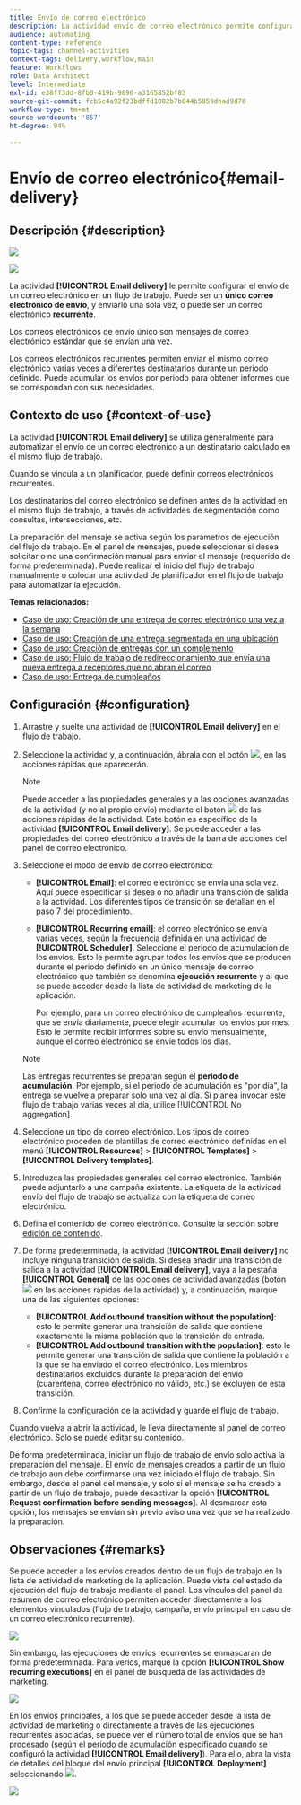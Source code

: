 ```yaml
---
title: Envío de correo electrónico
description: La actividad envío de correo electrónico permite configurar el envío de un único correo electrónico de envío o de un correo electrónico recurrente en un flujo de trabajo.
audience: automating
content-type: reference
topic-tags: channel-activities
context-tags: delivery,workflow,main
feature: Workflows
role: Data Architect
level: Intermediate
exl-id: e38ff3dd-8fb0-419b-9090-a3165852bf83
source-git-commit: fcb5c4a92f23bdffd1082b7b044b5859dead9d70
workflow-type: tm+mt
source-wordcount: '857'
ht-degree: 94%

---
```


# Envío de correo electrónico{#email-delivery}

## Descripción {#description}

![](assets/email.png)

![](assets/recurrentemail.png)

La actividad **[!UICONTROL Email delivery]** le permite configurar el envío de un correo electrónico en un flujo de trabajo. Puede ser un **único correo electrónico de envío**, y enviarlo una sola vez, o puede ser un correo electrónico **recurrente**.

Los correos electrónicos de envío único son mensajes de correo electrónico estándar que se envían una vez.

Los correos electrónicos recurrentes permiten enviar el mismo correo electrónico varias veces a diferentes destinatarios durante un periodo definido. Puede acumular los envíos por periodo para obtener informes que se correspondan con sus necesidades.

## Contexto de uso {#context-of-use}

La actividad **[!UICONTROL Email delivery]** se utiliza generalmente para automatizar el envío de un correo electrónico a un destinatario calculado en el mismo flujo de trabajo.

Cuando se vincula a un planificador, puede definir correos electrónicos recurrentes.

Los destinatarios del correo electrónico se definen antes de la actividad en el mismo flujo de trabajo, a través de actividades de segmentación como consultas, intersecciones, etc.

La preparación del mensaje se activa según los parámetros de ejecución del flujo de trabajo. En el panel de mensajes, puede seleccionar si desea solicitar o no una confirmación manual para enviar el mensaje (requerido de forma predeterminada). Puede realizar el inicio del flujo de trabajo manualmente o colocar una actividad de planificador en el flujo de trabajo para automatizar la ejecución.

**Temas relacionados:**

* [Caso de uso: Creación de una entrega de correo electrónico una vez a la semana](../../automating/using/workflow-weekly-offer.md)
* [Caso de uso: Creación de una entrega segmentada en una ubicación](../../automating/using/workflow-segmentation-location.md)
* [Caso de uso: Creación de entregas con un complemento](../../automating/using/workflow-created-query-with-complement.md)
* [Caso de uso: Flujo de trabajo de redireccionamiento que envía una nueva entrega a receptores que no abran el correo](../../automating/using/workflow-cross-channel-retargeting.md)
* [Caso de uso: Entrega de cumpleaños](../../automating/using/birthday-delivery.md)

## Configuración {#configuration}

1. Arrastre y suelte una actividad de **[!UICONTROL Email delivery]** en el flujo de trabajo.
1. Seleccione la actividad y, a continuación, ábrala con el botón ![](assets/edit_darkgrey-24px.png), en las acciones rápidas que aparecerán.

   >[!NOTE]
   >
   >Puede acceder a las propiedades generales y a las opciones avanzadas de la actividad (y no al propio envío) mediante el botón ![](assets/dlv_activity_params-24px.png) de las acciones rápidas de la actividad. Este botón es específico de la actividad **[!UICONTROL Email delivery]**. Se puede acceder a las propiedades del correo electrónico a través de la barra de acciones del panel de correo electrónico.

1. Seleccione el modo de envío de correo electrónico:

   * **[!UICONTROL Email]**: el correo electrónico se envía una sola vez. Aquí puede especificar si desea o no añadir una transición de salida a la actividad. Los diferentes tipos de transición se detallan en el paso 7 del procedimiento.
   * **[!UICONTROL Recurring email]**: el correo electrónico se envía varias veces, según la frecuencia definida en una actividad de **[!UICONTROL Scheduler]**. Seleccione el periodo de acumulación de los envíos. Esto le permite agrupar todos los envíos que se producen durante el periodo definido en un único mensaje de correo electrónico que también se denomina **ejecución recurrente** y al que se puede acceder desde la lista de actividad de marketing de la aplicación.

     Por ejemplo, para un correo electrónico de cumpleaños recurrente, que se envía diariamente, puede elegir acumular los envíos por mes. Esto le permite recibir informes sobre su envío mensualmente, aunque el correo electrónico se envíe todos los días.

   >[!NOTE]
   >
   >Las entregas recurrentes se preparan según el **período de acumulación**. Por ejemplo, si el periodo de acumulación es &quot;por día&quot;, la entrega se vuelve a preparar solo una vez al día. Si planea invocar este flujo de trabajo varias veces al día, utilice [!UICONTROL No aggregation].

1. Seleccione un tipo de correo electrónico. Los tipos de correo electrónico proceden de plantillas de correo electrónico definidas en el menú **[!UICONTROL Resources]** > **[!UICONTROL Templates]** > **[!UICONTROL Delivery templates]**.
1. Introduzca las propiedades generales del correo electrónico. También puede adjuntarlo a una campaña existente. La etiqueta de la actividad envío del flujo de trabajo se actualiza con la etiqueta de correo electrónico.
1. Defina el contenido del correo electrónico. Consulte la sección sobre [edición de contenido](../../designing/using/designing-content-in-adobe-campaign.md).
1. De forma predeterminada, la actividad **[!UICONTROL Email delivery]** no incluye ninguna transición de salida. Si desea añadir una transición de salida a la actividad **[!UICONTROL Email delivery]**, vaya a la pestaña **[!UICONTROL General]** de las opciones de actividad avanzadas (botón ![](assets/dlv_activity_params-24px.png) en las acciones rápidas de la actividad) y, a continuación, marque una de las siguientes opciones:

   * **[!UICONTROL Add outbound transition without the population]**: esto le permite generar una transición de salida que contiene exactamente la misma población que la transición de entrada.
   * **[!UICONTROL Add outbound transition with the population]**: esto le permite generar una transición de salida que contiene la población a la que se ha enviado el correo electrónico. Los miembros destinatarios excluidos durante la preparación del envío (cuarentena, correo electrónico no válido, etc.) se excluyen de esta transición.

1. Confirme la configuración de la actividad y guarde el flujo de trabajo.

Cuando vuelva a abrir la actividad, le lleva directamente al panel de correo electrónico. Solo se puede editar su contenido.

De forma predeterminada, iniciar un flujo de trabajo de envío solo activa la preparación del mensaje. El envío de mensajes creados a partir de un flujo de trabajo aún debe confirmarse una vez iniciado el flujo de trabajo. Sin embargo, desde el panel del mensaje, y solo si el mensaje se ha creado a partir de un flujo de trabajo, puede desactivar la opción **[!UICONTROL Request confirmation before sending messages]**. Al desmarcar esta opción, los mensajes se envían sin previo aviso una vez que se ha realizado la preparación.

## Observaciones {#remarks}

Se puede acceder a los envíos creados dentro de un flujo de trabajo en la lista de actividad de marketing de la aplicación. Puede vista del estado de ejecución del flujo de trabajo mediante el panel. Los vínculos del panel de resumen de correo electrónico permiten acceder directamente a los elementos vinculados (flujo de trabajo, campaña, envío principal en caso de un correo electrónico recurrente).

![](assets/wkf_display_recurrent_executions_2.png)

Sin embargo, las ejecuciones de envíos recurrentes se enmascaran de forma predeterminada. Para verlos, marque la opción **[!UICONTROL Show recurring executions]** en el panel de búsqueda de las actividades de marketing.

![](assets/wkf_display_recurrent_executions.png)

En los envíos principales, a los que se puede acceder desde la lista de actividad de marketing o directamente a través de las ejecuciones recurrentes asociadas, se puede ver el número total de envíos que se han procesado (según el periodo de acumulación especificado cuando se configuró la actividad **[!UICONTROL Email delivery]**). Para ello, abra la vista de detalles del bloque del envío principal **[!UICONTROL Deployment]** seleccionando ![](assets/wkf_dlv_detail_button.png).

![](assets/wkf_display_recurrent_executions_3.png)
